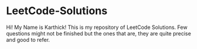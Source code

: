 # LeetCode-Solutions

Hi! My Name is Karthick! This is my repository of LeetCode Solutions. Few questions might not be finished but the ones that are, they are quite precise and good to refer. 
